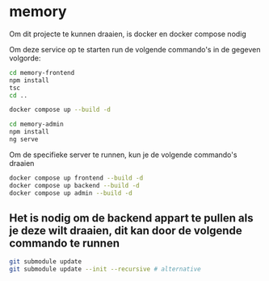# memory

Om dit projecte te kunnen draaien, is docker en docker compose nodig

<!-- TODO: bug -->
Om deze service op te starten run de volgende commando's in de gegeven volgorde:

```bash
cd memory-frontend
npm install
tsc
cd ..

docker compose up --build -d

cd memory-admin
npm install
ng serve
```

Om de specifieke server te runnen, kun je de volgende commando's draaien

```bash
docker compose up frontend --build -d
docker compose up backend --build -d
docker compose up admin --build -d
```

## Het is nodig om de backend appart te pullen als je deze wilt draaien, dit kan door de volgende commando te runnen

```bash
git submodule update
git submodule update --init --recursive # alternative
```
